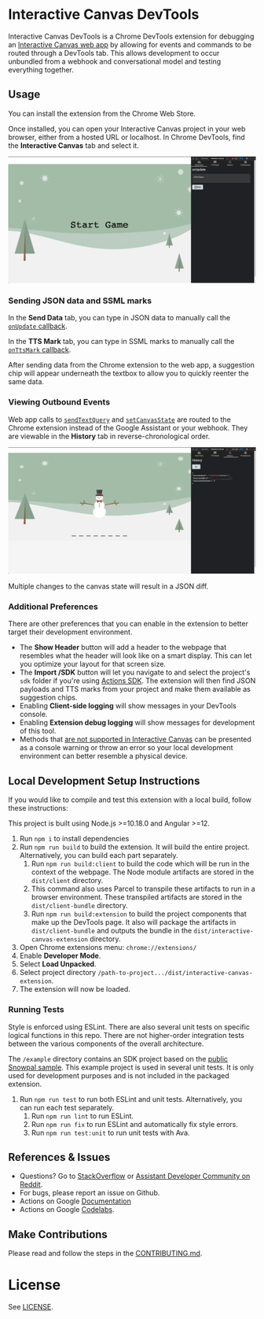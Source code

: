 # Interactive Canvas DevTools

Interactive Canvas DevTools is a Chrome DevTools extension for debugging an [Interactive Canvas web app](https://developers.google.com/assistant/interactivecanvas) by allowing for events and commands to be routed through a DevTools tab. This allows development to occur unbundled from a webhook and conversational model and testing everything together.

## Usage

You can install the extension from the Chrome Web Store.

Once installed, you can open your Interactive Canvas project in your web browser, either from a hosted URL or localhost. In Chrome DevTools, find the **Interactive Canvas** tab and select it.

![Screenshot of DevTools alongside web app](demo-screenshot-onupdate.png)

### Sending JSON data and SSML marks

In the **Send Data** tab, you can type in JSON data to manually call the [`onUpdate` callback](https://developers.google.com/assistant/interactivecanvas/reference#onupdate).

In the **TTS Mark** tab, you can type in SSML marks to manually call the [`onTtsMark`  callback](https://developers.google.com/assistant/interactivecanvas/reference#onttsmark).

After sending data from the Chrome extension to the web app, a suggestion chip will appear underneath the textbox to allow you to quickly reenter the same data.

### Viewing Outbound Events

Web app calls to [`sendTextQuery`](https://developers.google.com/assistant/interactivecanvas/reference#sendtextquery) and [`setCanvasState`](https://developers.google.com/assistant/interactivecanvas/reference#setcanvasstate) are routed to the Chrome extension instead of the Google Assistant or your webhook. They are viewable in the **History** tab in reverse-chronological order.

![Screenshot of how canvas state has changed](demo-screenshot-diff.png)

Multiple changes to the canvas state will result in a JSON diff.

### Additional Preferences

There are other preferences that you can enable in the extension to better target their development environment.

* The **Show Header** button will add a header to the webpage that resembles what the header will look like on a smart display. This can let you optimize your layout for that screen size.
* The **Import /SDK** button will let you navigate to and select the project's `sdk` folder if you're using [Actions SDK](https://developers.google.com/assistant/conversational/build/projects?tool=sdk). The extension will then find JSON payloads and TTS marks from your project and make them available as suggestion chips.
* Enabling **Client-side logging** will show messages in your DevTools console.
* Enabling **Extension debug logging** will show messages for development of this tool.
* Methods that [are not supported in Interactive Canvas](https://developers.google.com/assistant/interactivecanvas/web-apps#guidelines_and_restrictions) can be presented as a console warning or throw an error so your local development environment can better resemble a physical device.

## Local Development Setup Instructions

If you would like to compile and test this extension with a local build, follow these instructions:

This project is built using Node.js >=10.18.0 and Angular >=12.

1. Run `npm i` to install dependencies
1. Run `npm run build` to build the extension. It will build the entire project. Alternatively, you can build each part separately.
    1. Run `npm run build:client` to build the code which will be run in the context of the webpage. The Node module artifacts are stored in the `dist/client` directory.
    1. This command also uses Parcel to transpile these artifacts to run in a browser environment. These transpiled artifacts are stored in the `dist/client-bundle` directory.
    1. Run `npm run build:extension` to build the project components that make up the DevTools page. It also will package the artifacts in `dist/client-bundle` and outputs the bundle in the `dist/interactive-canvas-extension` directory.
1. Open Chrome extensions menu: `chrome://extensions/`
1. Enable **Developer Mode**.
1. Select **Load Unpacked**.
1. Select project directory `/path-to-project.../dist/interactive-canvas-extension`.
1. The extension will now be loaded.

### Running Tests

Style is enforced using ESLint. There are also several unit tests on specific
logical functions in this repo. There are not higher-order integration tests
between the various components of the overall architecture.

The `/example` directory contains an SDK project based on the
[public Snowpal sample](https://github.com/actions-on-google/actions-builder-snowpal-nodejs).
This example project is used in several unit tests. It is only used for
development purposes and is not included in the packaged extension.

1. Run `npm run test` to run both ESLint and unit tests. Alternatively, you can run each test separately.
    1. Run `npm run lint` to run ESLint.
    1. Run `npm run fix` to run ESLint and automatically fix style errors.
    1. Run `npm run test:unit` to run unit tests with Ava.

## References & Issues
+ Questions? Go to [StackOverflow](https://stackoverflow.com/questions/tagged/actions-on-google) or [Assistant Developer Community on Reddit](https://www.reddit.com/r/GoogleAssistantDev/).
+ For bugs, please report an issue on Github.
+ Actions on Google [Documentation](https://developers.google.com/assistant)
+ Actions on Google [Codelabs](https://codelabs.developers.google.com/?cat=Assistant).

## Make Contributions
Please read and follow the steps in the [CONTRIBUTING.md](CONTRIBUTING.md).

# License

See [LICENSE](LICENSE).
